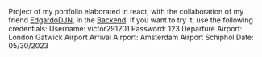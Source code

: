 Project of my portfolio elaborated in react, with the collaboration of my friend [EdgardoDJN](https://github.com/EdgardoDJN), in the [Backend](https://github.com/EdgardoDJN2).
If you want to try it, use the following credentials:
Username: victor291201
Password: 123
Departure Airport: London Gatwick Airport
Arrival Airport: Amsterdam Airport Schiphol
Date: 05/30/2023
